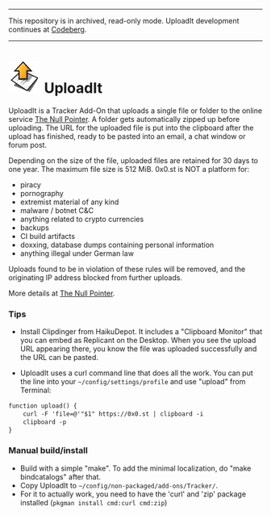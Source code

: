 * * *
This repository is in archived, read-only mode.
UploadIt development continues at [Codeberg](https://codeberg.org/humdinger/UploadIt).
* * *

# ![UploadIt icon](./icon.png) UploadIt

UploadIt is a Tracker Add-On that uploads a single file or folder to the online service [The Null Pointer](https://0x0.st/). A folder gets automatically zipped up before uploading. The URL for the uploaded file is put into the clipboard after the upload has finished, ready to be pasted into an email, a chat window or forum post.

Depending on the size of the file, uploaded files are retained for 30 days to one year. The maximum file size is 512 MiB. 0x0.st is NOT a platform for:

* piracy
* pornography
* extremist material of any kind
* malware / botnet C&C
* anything related to crypto currencies
* backups
* CI build artifacts
* doxxing, database dumps containing personal information
* anything illegal under German law

Uploads found to be in violation of these rules will be removed, and the originating IP address blocked from further uploads.

More details at [The Null Pointer](http://0x0.st/).


### Tips

* Install Clipdinger from HaikuDepot. It includes a "Clipboard Monitor" that you can embed as Replicant on the Desktop. When you see the upload URL appearing there, you know the file was uploaded successfully and the URL can be pasted.

* UploadIt uses a curl command line that does all the work. You can put the line into your ```~/config/settings/profile``` and use "upload" from Terminal:

```
function upload() {
	curl -F 'file=@'"$1" https://0x0.st | clipboard -i
	clipboard -p
}
```


### Manual build/install

* Build with a simple "make". To add the minimal localization, do "make bindcatalogs" after that.
* Copy UploadIt to ```~/config/non-packaged/add-ons/Tracker/```.
* For it to actually work, you need to have the 'curl' and 'zip' package installed (```pkgman install cmd:curl cmd:zip```)
